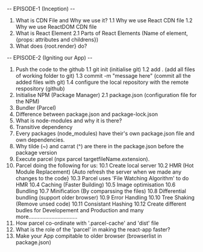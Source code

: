 -- EPISODE-1 (Inception) --
1. What is CDN File and Why we use it?
    1.1 Why we use React CDN file
    1.2 Why we use ReactDOM CDN file
2. What is React Element
    2.1 Parts of React Elements (Name of element, {props: attributes and childrens})
3. What does {root.render} do?

-- EPISODE-2 (Igniting our App) --
1. Push the code to the github
    1.1 git init (initialise git)
    1.2 add . (add all files of working folder to git)
    1.3 commit -m "message here" (commit all the added files with git)
    1.4 configure the local repository with the remote respository (github)
2. Initialise NPM (Package Manager)
    2.1 package.json (configuration file for the NPM)
3. Bundler (Parcel)
4. Difference between package.json and package-lock.json
5. What is node-modules and why it is there?
6. Transitive dependency
7. Every packages (node_modules) have their's own package.json file and own dependencies.
8. Why tilde (~) and carrat (^) are there in the package.json before the package version
9. Execute parcel (npx parcel targetfileName.extension).
10. Parcel doing the following for us:
    10.1 Create local server
    10.2 HMR (Hot Module Replacement) {Auto refresh the server when we made any changes to the code}
    10.3 Parcel uses 'File Watching Algorithm' to do HMR
    10.4 Caching (Faster Building)
    10.5 Image optimisation
    10.6 Bundling
    10.7 Minification (By comparssing the files)
    10.8 Differential bundling (support older browser)
    10.9 Error Handling
    10.10 Tree Shaking (Remove unsed code)
    10.11 Consistant Hashing
    10.12 Create different budles for Developement and Production
    and many more................................
11. How parcel co-ordinate with '.parcel-cache' and 'dist' file
12. What is the role of the 'parcel' in making the react-app faster?
13. Make your App compitable to older browser (browserlist in package.json)
